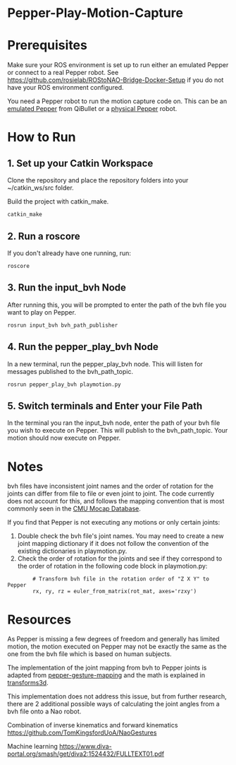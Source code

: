 # Pepper-Play-Motion-Capture

# Prerequisites
Make sure your ROS environment is set up to run either an emulated Pepper or connect to a real Pepper robot. See https://github.com/rosielab/ROStoNAO-Bridge-Docker-Setup if you do not have your ROS environment configured. 

You need a Pepper robot to run the motion capture code on. This can be an [emulated Pepper](https://github.com/emily-zhang021/QiBullet-ROS-Setup) from QiBullet or a [physical Pepper](https://github.com/rosielab/ROStoNAO-Bridge-Docker-Setup) robot. 

# How to Run

## 1. Set up your Catkin Workspace
Clone the repository and place the repository folders into your ~/catkin_ws/src folder.

Build the project with catkin_make. 
```
catkin_make
```

## 2. Run a roscore
If you don't already have one running, run:
```
roscore
```

## 3. Run the input_bvh Node
After running this, you will be prompted to enter the path of the bvh file you want to play on Pepper.
```
rosrun input_bvh bvh_path_publisher
```
## 4. Run the pepper_play_bvh Node
In a new terminal, run the pepper_play_bvh node. This will listen for messages published to the bvh_path_topic. 
```
rosrun pepper_play_bvh playmotion.py
```
## 5. Switch terminals and Enter your File Path 
In the terminal you ran the input_bvh node, enter the path of your bvh file you wish to execute on Pepper. This will publish to the bvh_path_topic. Your motion should now execute on Pepper.

# Notes
bvh files have inconsistent joint names and the order of rotation for the joints can differ from file to file or even joint to joint. The code currently does not account for this, and follows the mapping convention that is most commonly seen in the [CMU Mocap Database](http://mocap.cs.cmu.edu/). 

If you find that Pepper is not executing any motions or only certain joints:
1. Double check the bvh file's joint names. You may need to create a new joint mapping dictionary if it does not follow the convention of the existing dictionaries in playmotion.py.
2. Check the order of rotation for the joints and see if they correspond to the order of rotation in the following code block in playmotion.py:
```
        # Transform bvh file in the rotation order of "Z X Y" to Pepper
        rx, ry, rz = euler_from_matrix(rot_mat, axes='rzxy')
```

# Resources

As Pepper is missing a few degrees of freedom and generally has limited motion, the motion executed on Pepper may not be exactly the same as the one from the bvh file which is based on human subjects. 

The implementation of the joint mapping from bvh to Pepper joints is adapted from [pepper-gesture-mapping](https://github.com/SamuelCahyawijaya/pepper-gesture-mapping) and the math is explained in [transforms3d](https://github.com/matthew-brett/transforms3d/blob/main/transforms3d/euler.py#L237). 

This implementation does not address this issue, but from further research, there are 2 additional possible ways of calculating the joint angles from a bvh file onto a Nao robot. 

Combination of inverse kinematics and forward kinematics 
https://github.com/TomKingsfordUoA/NaoGestures

Machine learning
https://www.diva-portal.org/smash/get/diva2:1524432/FULLTEXT01.pdf
